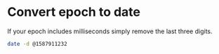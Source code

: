 # Convert epoch to date

If your epoch includes milliseconds simply remove the last three digits.
```bash
date -d @1587911232
```
